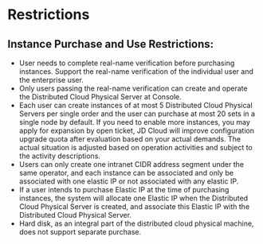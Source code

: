 # Restrictions
## Instance Purchase and Use Restrictions:
- User needs to complete real-name verification before purchasing instances. Support the real-name verification of the individual user and the enterprise user.
- Only users passing the real-name verification can create and operate the Distributed Cloud Physical Server at Console.
-	Each user can create instances of at most 5 Distributed Cloud Physical Servers per single order and the user can purchase at most 20 sets in a single node by default. If you need to enable more instances, you may apply for expansion by open ticket, JD Cloud will improve configuration upgrade quota after evaluation based on your actual demands. The actual situation is adjusted based on operation activities and subject to the activity descriptions.
-	Users can only create one intranet CIDR address segment under the same operator, and each instance can be associated and only be associated with one elastic IP or not associated with any elastic IP.
-	If a user intends to purchase Elastic IP at the time of purchasing instances, the system will allocate one Elastic IP when the Distributed Cloud Physical Server is created, and associate this Elastic IP with the Distributed Cloud Physical Server.
-	Hard disk, as an integral part of the distributed cloud physical machine, does not support separate purchase.
